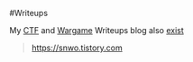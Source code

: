 #Writeups

My [CTF](https://github.com/snwox/Writeup/tree/master/CTF) and [Wargame](https://github.com/snwox/Writeup/tree/master/Wargame) Writeups
blog also [exist](https://snwo.tistory.com)
>https://snwo.tistory.com
